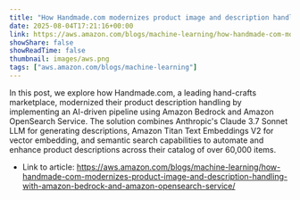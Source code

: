 ```yaml
---
title: "How Handmade.com modernizes product image and description handling with Amazon Bedrock and Amazon OpenSearch Service"
date: 2025-08-04T17:21:16+00:00
link: https://aws.amazon.com/blogs/machine-learning/how-handmade-com-modernizes-product-image-and-description-handling-with-amazon-bedrock-and-amazon-opensearch-service/
showShare: false
showReadTime: false
thumbnail: images/aws.png
tags: ["aws.amazon.com/blogs/machine-learning"]
---
```

In this post, we explore how Handmade.com, a leading hand-crafts marketplace, modernized their product description handling by implementing an AI-driven pipeline using Amazon Bedrock and Amazon OpenSearch Service. The solution combines Anthropic's Claude 3.7 Sonnet LLM for generating descriptions, Amazon Titan Text Embeddings V2 for vector embedding, and semantic search capabilities to automate and enhance product descriptions across their catalog of over 60,000 items.

- Link to article: https://aws.amazon.com/blogs/machine-learning/how-handmade-com-modernizes-product-image-and-description-handling-with-amazon-bedrock-and-amazon-opensearch-service/